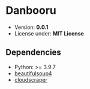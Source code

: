 # Danbooru

- Version: **0.0.1**
- License under: **MIT License**

## Dependencies
- Python: >= 3.9.7
- [beautifulsoup4](https://www.crummy.com/software/BeautifulSoup/bs4/doc/)
- [cloudscraper](https://github.com/venomous/cloudscraper)

